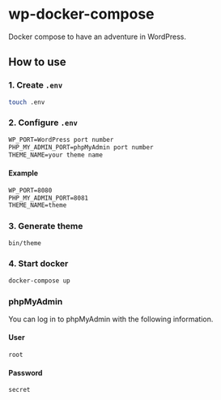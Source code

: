 # wp-docker-compose

Docker compose to have an adventure in WordPress.

## How to use

### 1. Create `.env`

```bash
touch .env
```

### 2. Configure `.env`

```txt
WP_PORT=WordPress port number
PHP_MY_ADMIN_PORT=phpMyAdmin port number
THEME_NAME=your theme name
```

#### Example

```txt
WP_PORT=8080
PHP_MY_ADMIN_PORT=8081
THEME_NAME=theme
```

### 3. Generate theme

```bash
bin/theme
```

### 4. Start docker

```bash
docker-compose up
```

### phpMyAdmin

You can log in to phpMyAdmin with the following information.

#### User

`root`

#### Password

`secret`
